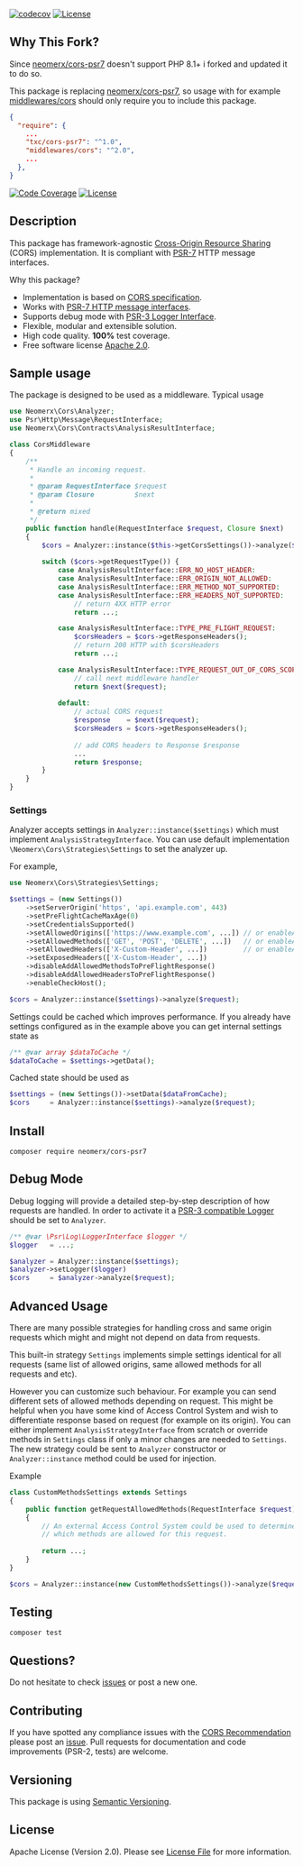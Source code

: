 [![codecov](https://codecov.io/gh/TXC/cors-psr7/graph/badge.svg?token=7zUJ2oZf38)](https://codecov.io/gh/TXC/cors-psr7)
[![License](https://img.shields.io/github/license/TXC/cors-psr7.svg)](https://packagist.org/packages/txc/cors-psr7)

## Why This Fork?

Since [neomerx/cors-psr7](https://github.com/neomerx/cors-psr7) doesn't support PHP 8.1+ i forked and updated it to do so.

This package is replacing [neomerx/cors-psr7](https://github.com/neomerx/cors-psr7), so usage with for example [middlewares/cors](https://github.com/middlewares/cors/) should only require you to include this package.

```json
{
  "require": {
    ...
    "txc/cors-psr7": "^1.0",
    "middlewares/cors": "^2.0",
    ...
  },
}
```


[![Code Coverage](https://scrutinizer-ci.com/g/neomerx/cors-psr7/badges/coverage.png?b=master)](https://scrutinizer-ci.com/g/neomerx/cors-psr7/?branch=master)
[![License](https://img.shields.io/packagist/l/neomerx/cors-psr7.svg)](https://packagist.org/packages/neomerx/cors-psr7)

## Description

This package has framework-agnostic [Cross-Origin Resource Sharing](http://www.w3.org/TR/cors/) (CORS) implementation. It is compliant with [PSR-7](http://www.php-fig.org/psr/psr-7/) HTTP message interfaces.

Why this package?

- Implementation is based on [CORS specification](http://www.w3.org/TR/cors/).
- Works with [PSR-7 HTTP message interfaces](http://www.php-fig.org/psr/psr-7/).
- Supports debug mode with [PSR-3 Logger Interface](http://www.php-fig.org/psr/psr-3/).
- Flexible, modular and extensible solution.
- High code quality. **100%** test coverage.
- Free software license [Apache 2.0](LICENSE).

## Sample usage

The package is designed to be used as a middleware. Typical usage

```php
use Neomerx\Cors\Analyzer;
use Psr\Http\Message\RequestInterface;
use Neomerx\Cors\Contracts\AnalysisResultInterface;

class CorsMiddleware
{
    /**
     * Handle an incoming request.
     *
     * @param RequestInterface $request
     * @param Closure          $next
     *
     * @return mixed
     */
    public function handle(RequestInterface $request, Closure $next)
    {
        $cors = Analyzer::instance($this->getCorsSettings())->analyze($request);
        
        switch ($cors->getRequestType()) {
            case AnalysisResultInterface::ERR_NO_HOST_HEADER:
            case AnalysisResultInterface::ERR_ORIGIN_NOT_ALLOWED:
            case AnalysisResultInterface::ERR_METHOD_NOT_SUPPORTED:
            case AnalysisResultInterface::ERR_HEADERS_NOT_SUPPORTED:
                // return 4XX HTTP error
                return ...;

            case AnalysisResultInterface::TYPE_PRE_FLIGHT_REQUEST:
                $corsHeaders = $cors->getResponseHeaders();
                // return 200 HTTP with $corsHeaders
                return ...;

            case AnalysisResultInterface::TYPE_REQUEST_OUT_OF_CORS_SCOPE:
                // call next middleware handler
                return $next($request);
            
            default:
                // actual CORS request
                $response    = $next($request);
                $corsHeaders = $cors->getResponseHeaders();
                
                // add CORS headers to Response $response
                ...
                return $response;
        }
    }
}
```

### Settings

Analyzer accepts settings in `Analyzer::instance($settings)` which must implement `AnalysisStrategyInterface`. You can use default implementation `\Neomerx\Cors\Strategies\Settings` to set the analyzer up.

For example,

```php
use Neomerx\Cors\Strategies\Settings;

$settings = (new Settings())
    ->setServerOrigin('https', 'api.example.com', 443)
    ->setPreFlightCacheMaxAge(0)
    ->setCredentialsSupported()
    ->setAllowedOrigins(['https://www.example.com', ...]) // or enableAllOriginsAllowed()
    ->setAllowedMethods(['GET', 'POST', 'DELETE', ...])   // or enableAllMethodsAllowed()
    ->setAllowedHeaders(['X-Custom-Header', ...])         // or enableAllHeadersAllowed()
    ->setExposedHeaders(['X-Custom-Header', ...])
    ->disableAddAllowedMethodsToPreFlightResponse()
    ->disableAddAllowedHeadersToPreFlightResponse()
    ->enableCheckHost();

$cors = Analyzer::instance($settings)->analyze($request);
```

Settings could be cached which improves performance. If you already have settings configured as in the example above you can get internal settings state as

```php
/** @var array $dataToCache */
$dataToCache = $settings->getData();
```

Cached state should be used as

```php
$settings = (new Settings())->setData($dataFromCache);
$cors     = Analyzer::instance($settings)->analyze($request);
```

## Install

```
composer require neomerx/cors-psr7
```

## Debug Mode

Debug logging will provide a detailed step-by-step description of how requests are handled. In order to activate it a [PSR-3 compatible Logger](http://www.php-fig.org/psr/psr-3/) should be set to `Analyzer`.

```php
/** @var \Psr\Log\LoggerInterface $logger */
$logger   = ...;

$analyzer = Analyzer::instance($settings);
$analyzer->setLogger($logger)
$cors     = $analyzer->analyze($request);
```

## Advanced Usage

There are many possible strategies for handling cross and same origin requests which might and might not depend on data from requests.

This built-in strategy `Settings` implements simple settings identical for all requests (same list of allowed origins, same allowed methods for all requests and etc).

However you can customize such behaviour. For example you can send different sets of allowed methods depending on request. This might be helpful when you have some kind of Access Control System and wish to differentiate response based on request (for example on its origin). You can either implement `AnalysisStrategyInterface` from scratch or override methods in `Settings` class if only a minor changes are needed to `Settings`. The new strategy could be sent to `Analyzer` constructor or `Analyzer::instance` method could be used for injection.

Example

```php
class CustomMethodsSettings extends Settings
{
    public function getRequestAllowedMethods(RequestInterface $request): string
    {
        // An external Access Control System could be used to determine
        // which methods are allowed for this request.
        
        return ...;
    }
}

$cors = Analyzer::instance(new CustomMethodsSettings())->analyze($request);
```

## Testing

```
composer test
```

## Questions?

Do not hesitate to check [issues](https://github.com/neomerx/cors-psr7/issues) or post a new one.

## Contributing

If you have spotted any compliance issues with the [CORS Recommendation](http://www.w3.org/TR/cors/) please post an [issue](https://github.com/neomerx/cors-psr7/issues). Pull requests for documentation and code improvements (PSR-2, tests) are welcome.

## Versioning

This package is using [Semantic Versioning](http://semver.org/).

## License

Apache License (Version 2.0). Please see [License File](LICENSE) for more information.
